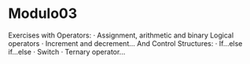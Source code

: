 # Modulo03
Exercises with Operators:
· Assignment, arithmetic and binary Logical operators
· Increment and decrement...
And Control Structures:
· If...else if...else
· Switch
· Ternary operator...
